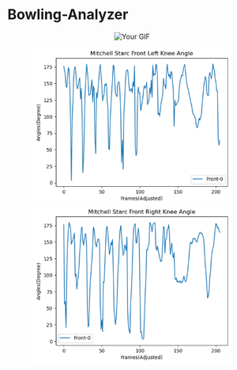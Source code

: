 # Bowling-Analyzer

<!-- Gif in the middle -->
<p align="center">
  <img src="path/to/your/gif.gif" alt="Your GIF" />
</p>

<!-- Graphs side by side -->
<p align="center">
  <img src="https://github.com/MOSHIIUR/Bowling-Analyzer/blob/main/Data/readme/left_knee.png" alt="Graph 1" width="400"/>
  <img src="https://github.com/MOSHIIUR/Bowling-Analyzer/blob/main/Data/readme/right_knee.png" alt="Graph 2" width="400"/>
</p>
